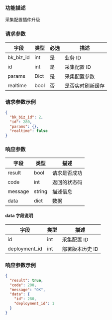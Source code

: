 ### 功能描述

采集配置插件升级


### 请求参数

| 字段        | 类型   | 必选  | 描述       |
| --------- | ---- | --- | -------- |
| bk_biz_id | int  | 是   | 业务 ID     |
| id        | int  | 是   | 采集配置 ID   |
| params    | Dict | 是   | 采集配置参数   |
| realtime  | bool | 否   | 是否实时刷新缓存 |

### 请求参数示例

```json
{
  "bk_biz_id": 2,
  "id": 280,
  "params": {},
  "realtime": false
}
```

### 响应参数

| 字段      | 类型     | 描述     |
| ------- | ------ | ------ |
| result  | bool   | 请求是否成功 |
| code    | int    | 返回的状态码 |
| message | string | 描述信息   |
| data    | dict   | 数据     |

#### data 字段说明

| 字段            | 类型  | 描述        |
| ------------- | --- | --------- |
| id            | int | 采集配置 ID   |
| deployment_id | int | 部署版本历史 ID |

### 响应参数示例

```json
{
  "result": true,
  "code": 200,
  "message": "OK",
  "data": {
    "id": 280,
    "deployment_id": 1
  }
}
```
